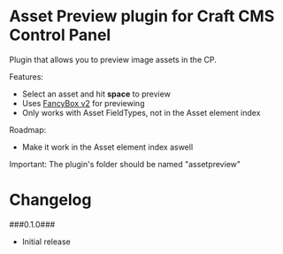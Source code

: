 Asset Preview plugin for Craft CMS Control Panel
=================

Plugin that allows you to preview image assets in the CP.

Features:
 - Select an asset and hit __space__ to preview
 - Uses [FancyBox v2](http://fancyapps.com/fancybox/) for previewing
 - Only works with Asset FieldTypes, not in the Asset element index

Roadmap:
 - Make it work in the Asset element index aswell
 
Important:
The plugin's folder should be named "assetpreview"

Changelog
=================
###0.1.0###
 - Initial release